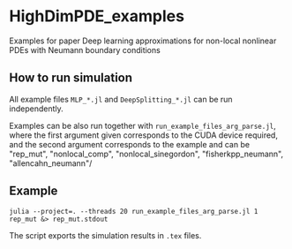 # HighDimPDE_examples
Examples for paper 
Deep learning approximations for non-local nonlinear PDEs with Neumann boundary conditions

## How to run simulation
All example files `MLP_*.jl` and `DeepSplitting_*.jl` can be run independently.

Examples can be also run together with `run_example_files_arg_parse.jl`, where the first argument
given corresponds to the CUDA device required, and the second argument corresponds to the 
example and can be "rep_mut", "nonlocal_comp", "nonlocal_sinegordon", "fisherkpp_neumann", "allencahn_neumann"/

## Example
```
julia --project=. --threads 20 run_example_files_arg_parse.jl 1 rep_mut &> rep_mut.stdout
```
The script exports the simulation results in `.tex` files.